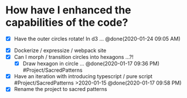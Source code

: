 # How have I enhanced the capabilities of the code?
- [x] Have the outer circles rotate! In d3 … @done(2020-01-24 09:05 AM)
* [x] Dockerize / expressize / webpack site
* [x] Can I morph / transition circles into hexagons …?!
  - [x] Draw hexagon in circle … @done(2020-01-17 09:36 PM) #Project/SacredPatterns
* [x] Have an iteration with introducing typescript / pure script #Project/SacredPatterns >2020-01-15 @done(2020-01-17 09:58 PM)
* [x] Rename the project to sacred patterns
